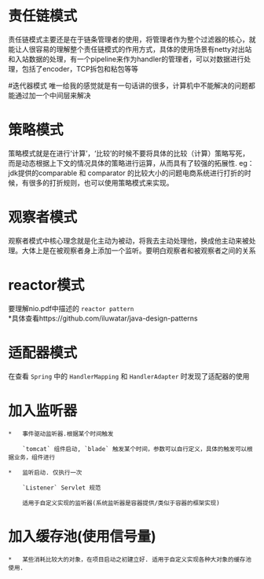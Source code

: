 # 责任链模式
责任链模式主要还是在于链条管理者的使用，将管理者作为整个过滤器的核心，就能让人很容易的理解整个责任链模式的作用方式，具体的使用场景有netty对出站和入站数据的处理，有一个pipeline来作为handler的管理者，可以对数据进行处理，包括了encoder，TCP拆包和粘包等等

#迭代器模式
唯一给我的感觉就是有一句话讲的很多，计算机中不能解决的问题都能通过加一个中间层来解决


# 策略模式
策略模式就是在进行‘计算’，‘比较’的时候不要将具体的比较（计算）策略写死，而是动态根据上下文的情况具体的策略进行运算，从而具有了较强的拓展性.
	eg：jdk提供的comparable<E> 和 comparator<E> 的比较大小的问题电商系统进行打折的时候，有很多的打折规则，也可以使用策略模式来实现。

# 观察者模式
观察者模式中核心理念就是化主动为被动，将我去主动处理他，换成他主动来被处理。大体上是在被观察者身上添加一个监听。要明白观察者和被观察者之间的关系

# reactor模式
要理解nio.pdf中描述的 `reactor pattern`  
*具体查看https://github.com/iluwatar/java-design-patterns

# 适配器模式
在查看 `Spring` 中的 `HandlerMapping` 和 `HandlerAdapter` 时发现了适配器的使用


# 加入监听器 
    
    *   事件驱动监听器.根据某个时间触发
       
        `tomcat` 组件启动, `blade` 触发某个时间，参数可以自行定义，具体的触发可以根据业务，组件进行

    *   监听启动. 仅执行一次
    
        `Listener` Servlet 规范
        
        适用于自定义实现的监听器(系统监听器是容器提供/类似于容器的框架实现)    
    
    
# 加入缓存池(使用信号量)
    *   某些消耗比较大的对象，在项目启动之初建立好. 适用于自定义实现各种大对象的缓存池使用.